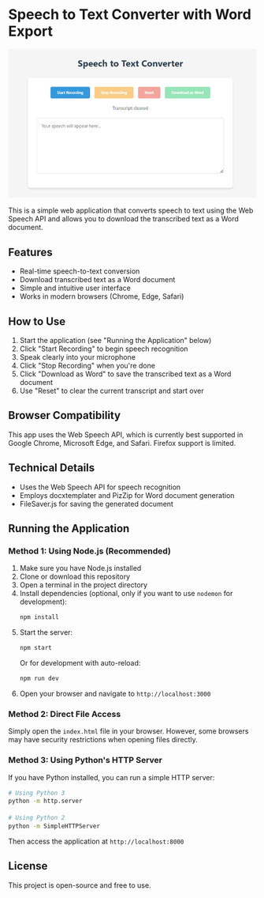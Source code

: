 # Speech to Text Converter with Word Export

![Speech to Text Converter](image.png)

This is a simple web application that converts speech to text using the Web Speech API and allows you to download the transcribed text as a Word document.

## Features

- Real-time speech-to-text conversion
- Download transcribed text as a Word document
- Simple and intuitive user interface
- Works in modern browsers (Chrome, Edge, Safari)

## How to Use

1. Start the application (see "Running the Application" below)
2. Click "Start Recording" to begin speech recognition
3. Speak clearly into your microphone
4. Click "Stop Recording" when you're done
5. Click "Download as Word" to save the transcribed text as a Word document
6. Use "Reset" to clear the current transcript and start over

## Browser Compatibility

This app uses the Web Speech API, which is currently best supported in Google Chrome, Microsoft Edge, and Safari. Firefox support is limited.

## Technical Details

- Uses the Web Speech API for speech recognition
- Employs docxtemplater and PizZip for Word document generation
- FileSaver.js for saving the generated document

## Running the Application

### Method 1: Using Node.js (Recommended)

1. Make sure you have Node.js installed
2. Clone or download this repository
3. Open a terminal in the project directory
4. Install dependencies (optional, only if you want to use `nodemon` for development):
   ```bash
   npm install
   ```
5. Start the server:
   ```bash
   npm start
   ```
   Or for development with auto-reload:
   ```bash
   npm run dev
   ```
6. Open your browser and navigate to `http://localhost:3000`

### Method 2: Direct File Access

Simply open the `index.html` file in your browser. However, some browsers may have security restrictions when opening files directly.

### Method 3: Using Python's HTTP Server

If you have Python installed, you can run a simple HTTP server:

```bash
# Using Python 3
python -m http.server

# Using Python 2
python -m SimpleHTTPServer
```

Then access the application at `http://localhost:8000`

## License

This project is open-source and free to use. 
